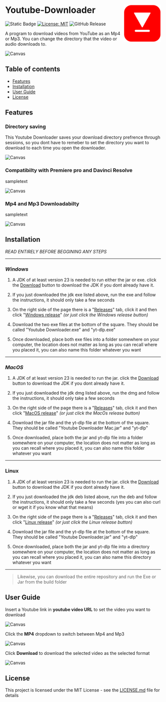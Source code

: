 # Youtube-Downloader <img src="assets/YoutubeDownloaderLogo.png" width="120px" alt="YoutubeDownloaderLogo" align="right">

![Static Badge](https://img.shields.io/badge/Java-f89820)
[![License: MIT](https://img.shields.io/badge/License-MIT-yellow.svg)](https://opensource.org/licenses/MIT)
![GitHub Release](https://img.shields.io/github/v/release/jackSeigerman/Youtube-Downloader)


A program to download videos from YouTube as an Mp4 or Mp3. You can change the directory that the video or audio downloads to. 

![Canvas](assets/YoutubeDownloader.gif)

## Table of contents
- [Features](#features)
- [Installation](#installation)
- [User Guide](#user-guide)
- [License](#license)

## Features

### Directory saving
This Youtube Downloader saves your download directory prefrence through sessions, so you dont have to remeber to set the directory you want to download to each time you open the downloader.

![Canvas](assets/YoutubeDownloaderDirectory.gif)

### Compatibilty with Premiere pro and Davinci Resolve
sampletext

![Canvas](assets/Downloading.gif)

### Mp4 and Mp3 Downloadabilty
sampletext

![Canvas](assets/Gallery.gif)

## Installation

*READ ENTIRELY BEFORE BEGGINING ANY STEPS*

---

### *Windows*

1. A JDK of at least version 23 is needed to run either the jar or exe. click the [Download](https://download.oracle.com/java/23/latest/jdk-23_windows-x64_bin.exe) button to download the JDK if you dont already have it.

2. If you just downloaded the jdk exe listed above, run the exe and follow the instructions, it should only take a few seconds

3. On the right side of the page there is a "[Releases](https://github.com/jackSeigerman/YouTube-Downloader/releases)" tab, click it and then click "[Windows release](https://github.com/jackSeigerman/YouTube-Downloader/releases/tag/v1.0.3)" *(or just click the Windows release button)*

4. Download the two exe files at the bottom of the square. They should be called "Youtube Downloader.exe" and "yt-dlp.exe" 

5. Once downloaded, place both exe files into a folder somewhere on your computer, the location does not matter as long as you can recall where you placed it, you can also name this folder whatever you want

---

### *MacOS*

1. A JDK of at least version 23 is needed to run the jar. click the [Download](https://download.oracle.com/java/23/latest/jdk-23_macos-aarch64_bin.dmg) button to download the JDK if you dont already have it.

2. If you just downloaded the jdk dmg listed above, run the dmg and follow the instructions, it should only take a few seconds

3. On the right side of the page there is a "[Releases](https://github.com/jackSeigerman/YouTube-Downloader/releases)" tab, click it and then click "[MacOS release](https://github.com/jackSeigerman/YouTube-Downloader/releases/tag/v1.0.1)" *(or just click the MacOs release button)*

6. Download the jar file and the yt-dlp file at the bottom of the square. They should be called "Youtube Downloader Mac.jar" and "yt-dlp" 

7. Once downloaded, place both the jar and yt-dlp file into a folder somewhere on your computer, the location does not matter as long as you can recall where you placed it, you can also name this folder whatever you want


---

### Linux

1. A JDK of at least version 23 is needed to run the jar. click the [Download](https://download.oracle.com/java/23/latest/jdk-23_linux-x64_bin.deb) button to download the JDK if you dont already have it.

2. If you just downloaded the jdk deb listed above, run the deb and follow the instructions, it should only take a few seconds (yes you can also curl or wget it if you know what that means)

3. On the right side of the page there is a "[Releases](https://github.com/jackSeigerman/YouTube-Downloader/releases)" tab, click it and then click "[Linux release](https://github.com/jackSeigerman/YouTube-Downloader/releases/tag/v1.0.0)" *(or just click the Linux release button)*

6. Download the jar file and the yt-dlp file at the bottom of the square. They should be called "Youtube Downloader.jar" and "yt-dlp" 

7. Once downloaded, place both the jar and yt-dlp file into a directory somewhere on your computer, the location does not matter as long as you can recall where you placed it, you can also name this directory whatever you want

---

>Likewise, you can download the entire repository and run the Exe or Jar from the build folder


## User Guide

Insert a Youtube link  in **youtube video URL** to set the video you want to download

![Canvas](assets/Gallery.JPG)

Click the **MP4** dropdown to switch between Mp4 and Mp3

![Canvas](assets/GenerateImage.JPG)

Click **Download** to download the selected video as the selected format

![Canvas](assets/Download.JPG)


## License
This project is licensed under the MIT License - see the [LICENSE.md](LICENSE) file for details
